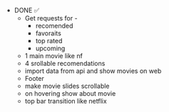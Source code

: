 - DONE ✅
    - Get requests for - 
        - recomended
        - favoraits
        - top rated
        - upcoming
    - 1 main movie like nf
    - 4 srollable recomendations
    - import data from api and show movies on web
    - Footer
    - make movie slides scrollable
    - on hovering show about movie
    - top bar transition like netflix
    